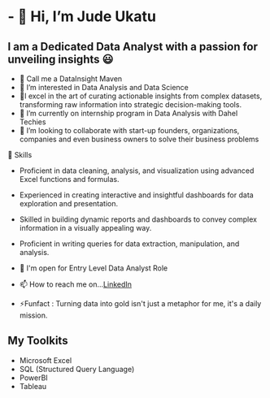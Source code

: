 # - 👋 Hi, I’m Jude Ukatu #
 ## I am a Dedicated Data Analyst with a passion for unveiling insights 😃 ##
- 🔭 Call me a DataInsight Maven
- 👀 I’m interested in Data Analysis and Data Science
- 🔭I excel in the art of curating actionable insights from complex datasets, transforming raw information into strategic decision-making tools.
- 🌱 I’m currently on internship program in Data Analysis with Dahel Techies
- 💞️ I’m looking to collaborate with start-up founders, organizations, companies and even business owners to solve their business problems
  
🚀 Skills
- Proficient in data cleaning, analysis, and visualization using advanced Excel functions and formulas.
- Experienced in creating interactive and insightful dashboards for data exploration and presentation.
- Skilled in building dynamic reports and dashboards to convey complex information in a visually appealing way.
- Proficient in writing queries for data extraction, manipulation, and analysis.
 
- 👯 I'm open for Entry Level Data Analyst Role
- 📫 How to reach me on...[LinkedIn](https://www.linkedin.com/in/jude-ukatu-39a7871aa/)
- ⚡Funfact : Turning data into gold isn't just a metaphor for me, it's a daily mission.

## My Toolkits ##
- Microsoft Excel
- SQL (Structured Query Language)
- PowerBI
- Tableau

<!---
Jubeklinkz/Jubeklinkz is a ✨ special ✨ repository because its `README.md` (this file) appears on your GitHub profile.
You can click the Preview link to take a look at your changes.
--->

